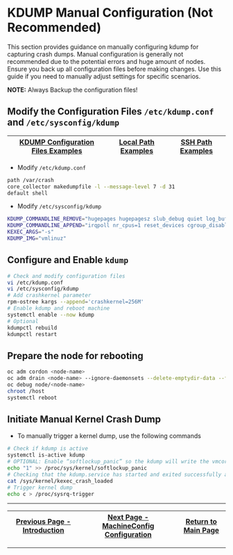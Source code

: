 # KDUMP Manual Configuration (Not Recommended)

This section provides guidance on manually configuring kdump for capturing crash dumps. Manual configuration is generally not recommended due to the potential errors and huge amount of nodes. Ensure you back up all configuration files before making changes. Use this guide if you need to manually adjust settings for specific scenarios.

**NOTE:** Always Backup the configuration files!

## Modify the Configuration Files `/etc/kdump.conf` and `/etc/sysconfig/kdump`

| [KDUMP Configuration Files Examples](../examples/kdump-conf-files/) | [Local Path Examples](../examples/kdump-local-path/) | [SSH Path Examples](../examples/kdump-ssh-path/) |
|---------------------------------------------------------------------|------------------------------------------------------|--------------------------------------------------|

- Modify `/etc/kdump.conf`

```bash
path /var/crash
core_collector makedumpfile -l --message-level 7 -d 31
default shell
```

- Modify `/etc/sysconfig/kdump`

```bash
KDUMP_COMMANDLINE_REMOVE="hugepages hugepagesz slub_debug quiet log_buf_len swiotlb"
KDUMP_COMMANDLINE_APPEND="irqpoll nr_cpus=1 reset_devices cgroup_disable=memory mce=off numa=off udev.children-max=2 panic=10 rootflags=nofail acpi_no_memhotplug transparent_hugepage=never nokaslr novmcoredd hest_disable rd.net.timeout.carrier=30"
KEXEC_ARGS="-s"
KDUMP_IMG="vmlinuz"
```

## Configure and Enable `kdump`

```bash
# Check and modify configuration files
vi /etc/kdump.conf
vi /etc/sysconfig/kdump
# Add crashkernel parameter
rpm-ostree kargs --append='crashkernel=256M'
# Enable kdump and reboot machine
systemctl enable --now kdump
# Optional
kdumpctl rebuild
kdumpctl restart
```

## Prepare the node for rebooting

```bash
oc adm cordon <node-name>
oc adm drain <node-name> --ignore-daemonsets --delete-emptydir-data --force
oc debug node/<node-name>
chroot /host
systemctl reboot
```

## Initiate Manual Kernel Crash Dump

- To manually trigger a kernel dump, use the following commands

```bash
# Check if kdump is active
systemctl is-active kdump
# OPTIONAL: Enable “softlockup_panic” so the kdump will write the vmcore file before the system restarts in case of a crash 
echo "1" >> /proc/sys/kernel/softlockup_panic
# Checking that the kdump.service has started and exited successfully and prints 1
cat /sys/kernel/kexec_crash_loaded
# Trigger kernel dump
echo c > /proc/sysrq-trigger
```

---

| [Previous Page - Introduction](./KDUMP_INTRO_README.md) | [Next Page - MachineConfig Configuration](./KDUMP_MC_README.md) | [Return to Main Page](../README.md) |
|---------------------------------------------------------|-----------------------------------------------------------------|-------------------------------------|

---
